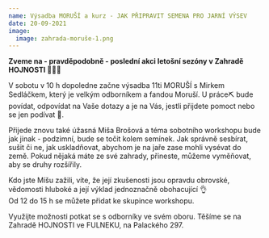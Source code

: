 ```yaml
---
name: Výsadba MORUŠÍ a kurz - JAK PŘIPRAVIT SEMENA PRO JARNÍ VÝSEV
date: 20-09-2021
image:
  image: zahrada-moruše-1.png
---
```

**Zveme na - pravděpodobně - poslední akci letošní sezóny v Zahradě HOJNOSTI 💚🌼🌿**

V sobotu v 10 h dopoledne začne výsadba 11ti MORUŠÍ s Mirkem Sedláčkem, který je velkým odborníkem a fandou Moruší. U práce⛏ bude povídat, odpovídat na Vaše dotazy a je na Vás, jestli přijdete pomoct nebo se jen podívat 👀.

Přijede znovu také úžasná Miša Brošová a téma sobotního workshopu bude jak jinak - podzimní, bude se točit kolem semínek. Jak správně sesbírat, sušit či ne, jak uskladňovat, abychom je na jaře zase mohli vysévat do země. Pokud nějaká máte ze své zahrady, přineste, můžeme vyměňovat, aby se druhy rozšířily.

Kdo jste Míšu zažili, víte, že její zkušenosti jsou opravdu obrovské, vědomosti hluboké a její výklad jednoznačně obohacující 👌\
Od 12 do 15 h se můžete přidat ke skupince workshopu.

Využijte možnosti potkat se s odborníky ve svém oboru. Těšíme se na Zahradě HOJNOSTI ve FULNEKU, na Palackého 297.